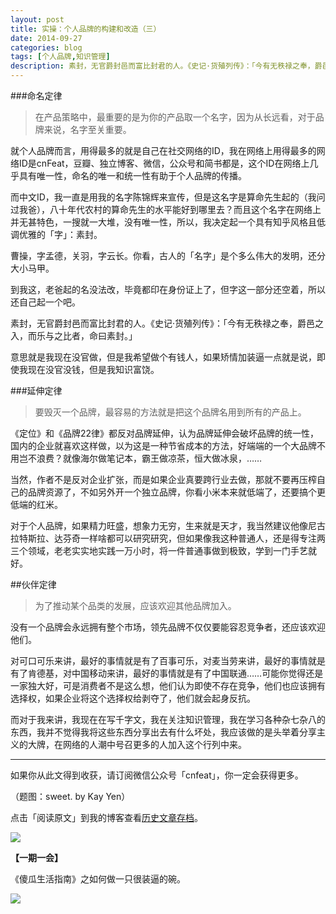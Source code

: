 ```yaml
---
layout: post
title: 实操：个人品牌的构建和改造（三）
date: 2014-09-27
categories: blog
tags: [个人品牌,知识管理]
description: 素封，无官爵封邑而富比封君的人。《史记·货殖列传》：「今有无秩禄之奉，爵邑之入，而乐与之比者，命曰素封。」。
---
```




###命名定律

>在产品策略中，最重要的是为你的产品取一个名字，因为从长远看，对于品牌来说，名字至关重要。

就个人品牌而言，用得最多的就是自己在社交网络的ID，我在网络上用得最多的网络ID是cnFeat，豆瓣、独立博客、微信，公众号和简书都是，这个ID在网络上几乎具有唯一性，命名的唯一和统一性有助于个人品牌的传播。

而中文ID，我一直是用我的名字陈锦辉来宣传，但是这名字是算命先生起的（我问过我爸），八十年代农村的算命先生的水平能好到哪里去？而且这个名字在网络上并无甚特色，一搜就一大堆，没有唯一性，所以，我决定起一个具有知乎风格且低调优雅的「字」：素封。

曹操，字孟德，关羽，字云长。你看，古人的「名字」是个多么伟大的发明，还分大小马甲。

到我这，老爸起的名没法改，毕竟都印在身份证上了，但字这一部分还空着，所以还自己起一个吧。

素封，无官爵封邑而富比封君的人。《史记·货殖列传》：「今有无秩禄之奉，爵邑之入，而乐与之比者，命曰素封。」

意思就是我现在没官做，但是我希望做个有钱人，如果矫情加装逼一点就是说，即使我现在没官没钱，但是我知识富饶。

###延伸定律

>要毁灭一个品牌，最容易的方法就是把这个品牌名用到所有的产品上。

《定位》和《品牌22律》都反对品牌延伸，认为品牌延伸会破坏品牌的统一性，国内的企业就喜欢这样做，以为这是一种节省成本的方法，好端端的一个大品牌不用岂不浪费？就像海尔做笔记本，霸王做凉茶，恒大做冰泉，……

当然，作者不是反对企业扩张，而是如果企业真要跨行业去做，那就不要再压榨自己的品牌资源了，不如另外开一个独立品牌，你看小米本来就低端了，还要搞个更低端的红米。

对于个人品牌，如果精力旺盛，想象力无穷，生来就是天才，我当然建议他像尼古拉特斯拉、达芬奇一样啥都可以研究研究，但如果像我这种普通人，还是得专注两三个领域，老老实实地实践一万小时，将一件普通事做到极致，学到一门手艺就好。

##伙伴定律

>为了推动某个品类的发展，应该欢迎其他品牌加入。

没有一个品牌会永远拥有整个市场，领先品牌不仅仅要能容忍竞争者，还应该欢迎他们。

对可口可乐来讲，最好的事情就是有了百事可乐，对麦当劳来讲，最好的事情就是有了肯德基，对中国移动来讲，最好的事情就是有了中国联通……可能你觉得还是一家独大好，可是消费者不是这么想，他们认为即使不存在竞争，他们也应该拥有选择权，如果企业将这个选择权给剥夺了，他们就会起身反抗。

而对于我来讲，我现在在写千字文，我在关注知识管理，我在学习各种杂七杂八的东西，我并不觉得我将这些东西分享出去有什么坏处，我应该做的是头举着分享主义的大牌，在网络的人潮中号召更多的人加入这个行列中来。


----

如果你从此文得到收获，请订阅微信公众号「cnfeat」，你一定会获得更多。

（题图：sweet. by Kay Yen）

点击「阅读原文」到我的博客查看[历史文章存档](http://cnfeat.com)。

![](http://cnfeat.qiniudn.com/signitrue-2014-09-24.jpg)

**【一期一会】**

《傻瓜生活指南》之如何做一只很装逼的碗。

![](http://cnfeat.qiniudn.com/gg_3.jpg)

























